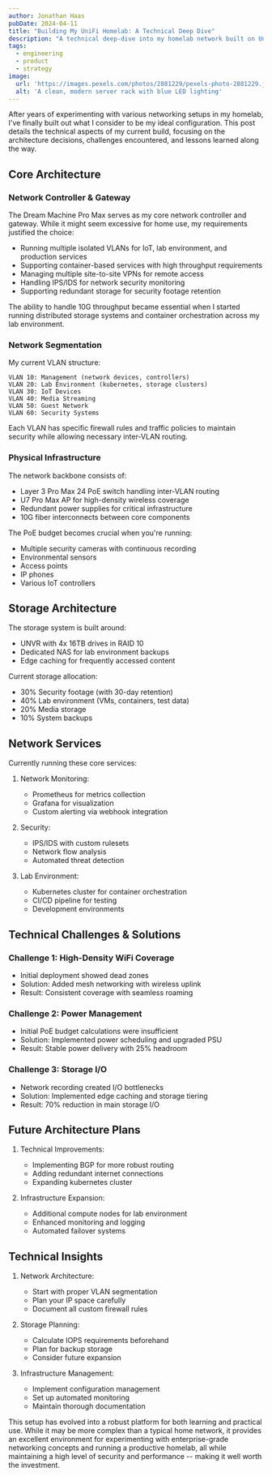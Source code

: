 ```yaml
---
author: Jonathan Haas
pubDate: 2024-04-11
title: "Building My UniFi Homelab: A Technical Deep Dive"
description: "A technical deep-dive into my homelab network built on UniFi enterprise equipment"
tags:
  - engineering
  - product
  - strategy
image:
  url: 'https://images.pexels.com/photos/2881229/pexels-photo-2881229.jpeg?auto=compress&cs=tinysrgb&w=1260&h=750&dpr=2'
  alt: 'A clean, modern server rack with blue LED lighting'
---
```


After years of experimenting with various networking setups in my homelab, I've
finally built out what I consider to be my ideal configuration. This post
details the technical aspects of my current build, focusing on the architecture
decisions, challenges encountered, and lessons learned along the way.

## Core Architecture

### Network Controller & Gateway

The Dream Machine Pro Max serves as my core network controller and gateway.
While it might seem excessive for home use, my requirements justified the
choice:

- Running multiple isolated VLANs for IoT, lab environment, and production
  services
- Supporting container-based services with high throughput requirements
- Managing multiple site-to-site VPNs for remote access
- Handling IPS/IDS for network security monitoring
- Supporting redundant storage for security footage retention

The ability to handle 10G throughput became essential when I started running
distributed storage systems and container orchestration across my lab
environment.

### Network Segmentation

My current VLAN structure:

```
VLAN 10: Management (network devices, controllers)
VLAN 20: Lab Environment (kubernetes, storage clusters)
VLAN 30: IoT Devices
VLAN 40: Media Streaming
VLAN 50: Guest Network
VLAN 60: Security Systems
```

Each VLAN has specific firewall rules and traffic policies to maintain security
while allowing necessary inter-VLAN routing.

### Physical Infrastructure

The network backbone consists of:

- Layer 3 Pro Max 24 PoE switch handling inter-VLAN routing
- U7 Pro Max AP for high-density wireless coverage
- Redundant power supplies for critical infrastructure
- 10G fiber interconnects between core components

The PoE budget becomes crucial when you're running:

- Multiple security cameras with continuous recording
- Environmental sensors
- Access points
- IP phones
- Various IoT controllers

## Storage Architecture

The storage system is built around:

- UNVR with 4x 16TB drives in RAID 10
- Dedicated NAS for lab environment backups
- Edge caching for frequently accessed content

Current storage allocation:

- 30% Security footage (with 30-day retention)
- 40% Lab environment (VMs, containers, test data)
- 20% Media storage
- 10% System backups

## Network Services

Currently running these core services:

1. Network Monitoring:

   - Prometheus for metrics collection
   - Grafana for visualization
   - Custom alerting via webhook integration

2. Security:

   - IPS/IDS with custom rulesets
   - Network flow analysis
   - Automated threat detection

3. Lab Environment:
   - Kubernetes cluster for container orchestration
   - CI/CD pipeline for testing
   - Development environments

## Technical Challenges & Solutions

### Challenge 1: High-Density WiFi Coverage

- Initial deployment showed dead zones
- Solution: Added mesh networking with wireless uplink
- Result: Consistent coverage with seamless roaming

### Challenge 2: Power Management

- Initial PoE budget calculations were insufficient
- Solution: Implemented power scheduling and upgraded PSU
- Result: Stable power delivery with 25% headroom

### Challenge 3: Storage I/O

- Network recording created I/O bottlenecks
- Solution: Implemented edge caching and storage tiering
- Result: 70% reduction in main storage I/O

## Future Architecture Plans

1. Technical Improvements:

   - Implementing BGP for more robust routing
   - Adding redundant internet connections
   - Expanding kubernetes cluster

2. Infrastructure Expansion:
   - Additional compute nodes for lab environment
   - Enhanced monitoring and logging
   - Automated failover systems

## Technical Insights

1. Network Architecture:

   - Start with proper VLAN segmentation
   - Plan your IP space carefully
   - Document all custom firewall rules

2. Storage Planning:

   - Calculate IOPS requirements beforehand
   - Plan for backup storage
   - Consider future expansion

3. Infrastructure Management:
   - Implement configuration management
   - Set up automated monitoring
   - Maintain thorough documentation

This setup has evolved into a robust platform for both learning and practical
use. While it may be more complex than a typical home network, it provides an
excellent environment for experimenting with enterprise-grade networking
concepts and running a productive homelab, all while maintaining a high level of
security and performance -- making it well worth the investment.
